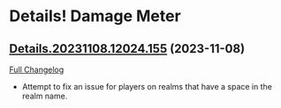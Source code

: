 # Details! Damage Meter

## [Details.20231108.12024.155](https://github.com/Tercioo/Details-Damage-Meter/tree/Details.20231108.12024.155) (2023-11-08)
[Full Changelog](https://github.com/Tercioo/Details-Damage-Meter/compare/Details.20231108.12023.155...Details.20231108.12024.155) 

- Attempt to fix an issue for players on realms that have a space in the realm name.  
